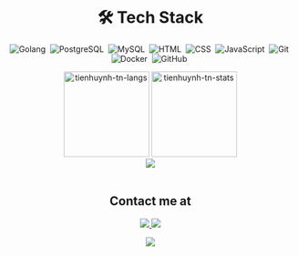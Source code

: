 <div align="center">
 
  <h1>🛠 Tech Stack</h1>

![Golang](https://img.shields.io/badge/-Golang-05122A?style=flat&logo=go)&nbsp;
![PostgreSQL](https://img.shields.io/badge/-PostgreSQL-05122A?style=flat&logo=postgresql&logoColor=336791)&nbsp;
![MySQL](https://img.shields.io/badge/-MySQL-05122A?style=flat&logo=mysql&logoColor=4479A1)&nbsp;
![HTML](https://img.shields.io/badge/-HTML-05122A?style=flat&logo=HTML5)&nbsp;
![CSS](https://img.shields.io/badge/-CSS-05122A?style=flat&logo=CSS3&logoColor=1572B6)&nbsp;
![JavaScript](https://img.shields.io/badge/-JavaScript-05122A?style=flat&logo=javascript)&nbsp;
![Git](https://img.shields.io/badge/-Git-05122A?style=flat&logo=git)&nbsp;
![Docker](https://img.shields.io/badge/-Docker-05122A?style=flat&logo=docker)&nbsp;
![GitHub](https://img.shields.io/badge/-GitHub-05122A?style=flat&logo=github)&nbsp;
</div>

<div align="center">
<img height="150em" src="https://github-readme-stats.vercel.app/api/top-langs/?username=MTariq99&layout=compact&show_icon=true&theme=algolia" alt="tienhuynh-tn-langs"/>
<img height="150em" src="https://github-readme-stats.vercel.app/api/?username=MTariq99&layout=compact&show_icon=true&theme=algolia" alt="tienhuynh-tn-stats"/>
</div>
<div align="center">
  <img src="http://github-readme-streak-stats.herokuapp.com?user=MTariq99d&theme=algolia&background=0d1117&hide_border=true" />
</div>


<br>
 <h2 align="center"> Contact me at</h2>
<p align="center">
<a href="https://www.linkedin.com/in/mtariq99/"><img src="https://img.shields.io/badge/-Muhammad%20Tariq-0077B5?style=flat&logo=Linkedin&logoColor=white"/>
</a>
<a href="mailto:tariqwc99@gmail.com"><img src="https://img.shields.io/badge/-tariqwc99@gmail.com.com-D14836?style=flat&logo=Gmail&logoColor=white"/>
<p  align="center">
<img src="https://user-images.githubusercontent.com/73097560/115834477-dbab4500-a447-11eb-908a-139a6edaec5c.gif">             
<br>
